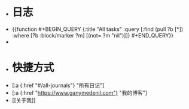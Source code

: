 - # 日志
- {{function #+BEGIN_QUERY
  {:title "All tasks"
   :query [:find (pull ?b [*])
         :where
         [?b :block/marker ?m]
         [(not= ?m "nil")]]}
  #+END_QUERY}}
-
- # 快捷方式
- [:a {:href "#/all-journals"} "所有日记"]
- [:a {:href "https://www.ganymedenil.com"} "我的博客"]
- [[关于我]]
